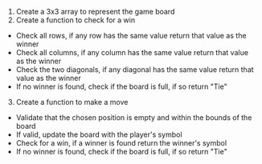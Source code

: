 1. Create a 3x3 array to represent the game board
2. Create a function to check for a win
  - Check all rows, if any row has the same value return that value as the winner
  - Check all columns, if any column has the same value return that value as the winner
  - Check the two diagonals, if any diagonal has the same value return that value as the winner
  - If no winner is found, check if the board is full, if so return "Tie"
3. Create a function to make a move
  - Validate that the chosen position is empty and within the bounds of the board
  - If valid, update the board with the player's symbol
  - Check for a win, if a winner is found return the winner's symbol
  - If no winner is found, check if the board is full, if so return "Tie"



